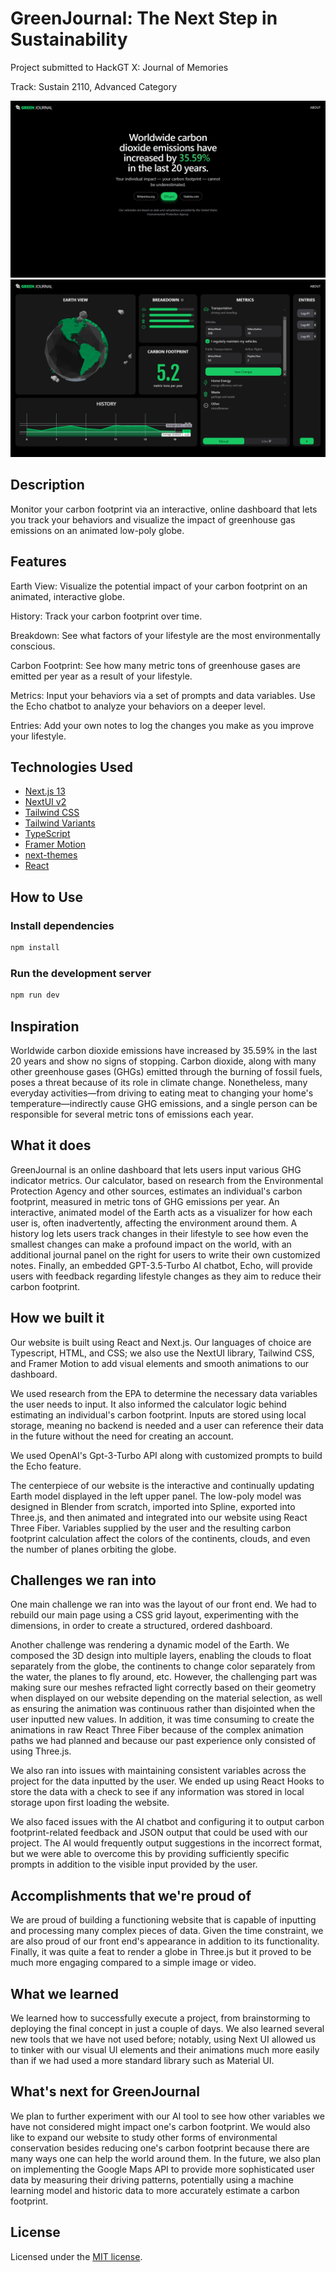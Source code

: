 # GreenJournal: The Next Step in Sustainability

Project submitted to HackGT X: Journal of Memories

Track: Sustain 2110, Advanced Category

![Screenshot (1256)](/assets/Screenshot_1256.png)
![Screenshot (1257)](/assets/Screenshot_1257.png)

## Description

Monitor your carbon footprint via an interactive, online dashboard that lets you track your behaviors and visualize the impact of greenhouse gas emissions on an animated low-poly globe.

## Features

Earth View: Visualize the potential impact of your carbon footprint on an animated, interactive globe.

History: Track your carbon footprint over time.

Breakdown: See what factors of your lifestyle are the most environmentally conscious.

Carbon Footprint: See how many metric tons of greenhouse gases are emitted per year as a result of your lifestyle.

Metrics: Input your behaviors via a set of prompts and data variables. Use the Echo chatbot to analyze your behaviors on a deeper level.

Entries: Add your own notes to log the changes you make as you improve your lifestyle.

## Technologies Used

- [Next.js 13](https://nextjs.org/docs/getting-started)
- [NextUI v2](https://nextui.org/)
- [Tailwind CSS](https://tailwindcss.com/)
- [Tailwind Variants](https://tailwind-variants.org)
- [TypeScript](https://www.typescriptlang.org/)
- [Framer Motion](https://www.framer.com/motion/)
- [next-themes](https://github.com/pacocoursey/next-themes)
- [React](https://react.dev/)

## How to Use

### Install dependencies

```bash
npm install
```

### Run the development server

```bash
npm run dev
```

## Inspiration
Worldwide carbon dioxide emissions have increased by 35.59% in the last 20 years and show no signs of stopping. Carbon dioxide, along with many other greenhouse gases (GHGs) emitted through the burning of fossil fuels, poses a threat because of its role in climate change. Nonetheless, many everyday activities—from driving to eating meat to changing your home's temperature—indirectly cause GHG emissions, and a single person can be responsible for several metric tons of emissions each year. 

## What it does
GreenJournal is an online dashboard that lets users input various GHG indicator metrics. Our calculator, based on research from the Environmental Protection Agency and other sources, estimates an individual's carbon footprint, measured in metric tons of GHG emissions per year. An interactive, animated model of the Earth acts as a visualizer for how each user is, often inadvertently, affecting the environment around them. A history log lets users track changes in their lifestyle to see how even the smallest changes can make a profound impact on the world, with an additional journal panel on the right for users to write their own customized notes. Finally, an embedded GPT-3.5-Turbo AI chatbot, Echo, will provide users with feedback regarding lifestyle changes as they aim to reduce their carbon footprint.

## How we built it
Our website is built using React and Next.js. Our languages of choice are Typescript, HTML, and CSS; we also use the NextUI library, Tailwind CSS, and Framer Motion to add visual elements and smooth animations to our dashboard.

We used research from the EPA to determine the necessary data variables the user needs to input. It also informed the calculator logic behind estimating an individual's carbon footprint. Inputs are stored using local storage, meaning no backend is needed and a user can reference their data in the future without the need for creating an account.

We used OpenAI's Gpt-3-Turbo API along with customized prompts to build the Echo feature. 

The centerpiece of our website is the interactive and continually updating Earth model displayed in the left upper panel. The low-poly model was designed in Blender from scratch, imported into Spline, exported into Three.js, and then animated and integrated into our website using React Three Fiber. Variables supplied by the user and the resulting carbon footprint calculation affect the colors of the continents, clouds, and even the number of planes orbiting the globe.

## Challenges we ran into
One main challenge we ran into was the layout of our front end. We had to rebuild our main page using a CSS grid layout, experimenting with the dimensions, in order to create a structured, ordered dashboard.

Another challenge was rendering a dynamic model of the Earth. We composed the 3D design into multiple layers, enabling the clouds to float separately from the globe, the continents to change color separately from the water, the planes to fly around, etc. However, the challenging part was making sure our meshes refracted light correctly based on their geometry when displayed on our website depending on the material selection, as well as ensuring the animation was continuous rather than disjointed when the user inputted new values. In addition, it was time consuming to create the animations in raw React Three Fiber because of the complex animation paths we had planned and because our past experience only consisted of using Three.js.

We also ran into issues with maintaining consistent variables across the project for the data inputted by the user. We ended up using React Hooks to store the data with a check to see if any information was stored in local storage upon first loading the website.

We also faced issues with the AI chatbot and configuring it to output carbon footprint-related feedback and JSON output that could be used with our project. The AI would frequently output suggestions in the incorrect format, but we were able to overcome this by providing sufficiently specific prompts in addition to the visible input provided by the user.

## Accomplishments that we're proud of
We are proud of building a functioning website that is capable of inputting and processing many complex pieces of data. Given the time constraint, we are also proud of our front end's appearance in addition to its functionality. Finally, it was quite a feat to render a globe in Three.js but it proved to be much more engaging compared to a simple image or video.

## What we learned
We learned how to successfully execute a project, from brainstorming to deploying the final concept in just a couple of days. We also learned several new tools that we have not used before; notably, using Next UI allowed us to tinker with our visual UI elements and their animations much more easily than if we had used a more standard library such as Material UI.

## What's next for GreenJournal
We plan to further experiment with our AI tool to see how other variables we have not considered might impact one's carbon footprint. We would also like to expand our website to study other forms of environmental conservation besides reducing one's carbon footprint because there are many ways one can help the world around them. In the future, we also plan on implementing the Google Maps API to provide more sophisticated user data by measuring their driving patterns, potentially using a machine learning model and historic data to more accurately estimate a carbon footprint.

## License

Licensed under the [MIT license](https://github.com/nextui-org/next-app-template/blob/main/LICENSE).
